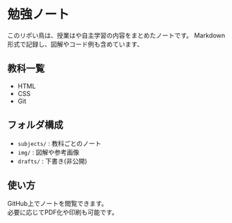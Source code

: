 # 勉強ノート
このリポい鳥は、授業はや自主学習の内容をまとめたノートです。
Markdown形式で記録し、図解やコード例も含めています、

## 教科一覧
- HTML
- CSS
- Git

## フォルダ構成
- `subjects/` : 教科ごとのノート
- `img/` : 図解や参考画像
- `drafts/` : 下書き(非公開)

## 使い方　
GitHub上でノートを閲覧できます。   
必要に応じてPDF化や印刷も可能です。